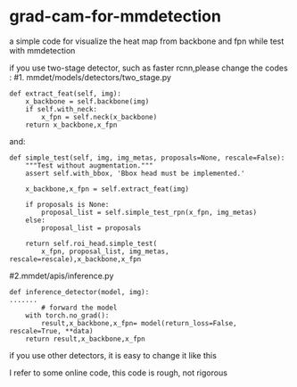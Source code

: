 # grad-cam-for-mmdetection
a simple code for visualize the heat map from backbone and fpn while test with mmdetection

if you use two-stage detector, such as faster rcnn,please change the codes :
#1. mmdet/models/detectors/two_stage.py

    def extract_feat(self, img):
        x_backbone = self.backbone(img)
        if self.with_neck:
            x_fpn = self.neck(x_backbone)
        return x_backbone,x_fpn

and:

    def simple_test(self, img, img_metas, proposals=None, rescale=False):
        """Test without augmentation."""
        assert self.with_bbox, 'Bbox head must be implemented.'

        x_backbone,x_fpn = self.extract_feat(img)

        if proposals is None:
            proposal_list = self.simple_test_rpn(x_fpn, img_metas)
        else:
            proposal_list = proposals

        return self.roi_head.simple_test(
            x_fpn, proposal_list, img_metas, rescale=rescale),x_backbone,x_fpn

#2.mmdet/apis/inference.py

    def inference_detector(model, img):
    .......
            # forward the model
        with torch.no_grad():
            result,x_backbone,x_fpn= model(return_loss=False, rescale=True, **data)
        return result,x_backbone,x_fpn

if you use other detectors, it is easy to change it like this

I refer to some online code, this code is rough, not rigorous

